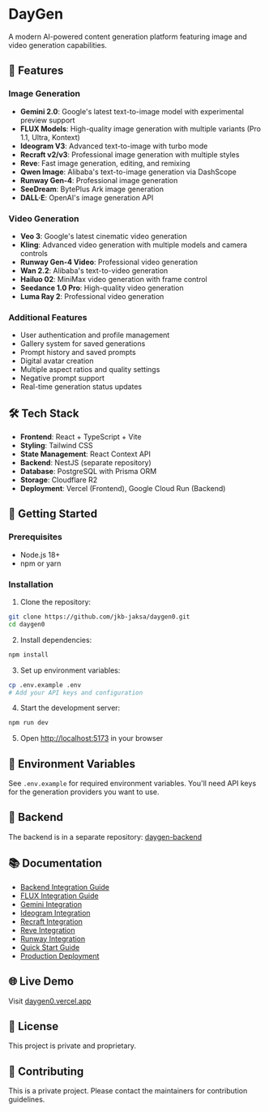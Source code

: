 # DayGen

A modern AI-powered content generation platform featuring image and video generation capabilities.

## 🚀 Features

### Image Generation
- **Gemini 2.0**: Google's latest text-to-image model with experimental preview support
- **FLUX Models**: High-quality image generation with multiple variants (Pro 1.1, Ultra, Kontext)
- **Ideogram V3**: Advanced text-to-image with turbo mode
- **Recraft v2/v3**: Professional image generation with multiple styles
- **Reve**: Fast image generation, editing, and remixing
- **Qwen Image**: Alibaba's text-to-image generation via DashScope
- **Runway Gen-4**: Professional image generation
- **SeeDream**: BytePlus Ark image generation
- **DALL·E**: OpenAI's image generation API

### Video Generation
- **Veo 3**: Google's latest cinematic video generation
- **Kling**: Advanced video generation with multiple models and camera controls
- **Runway Gen-4 Video**: Professional video generation
- **Wan 2.2**: Alibaba's text-to-video generation
- **Hailuo 02**: MiniMax video generation with frame control
- **Seedance 1.0 Pro**: High-quality video generation
- **Luma Ray 2**: Professional video generation

### Additional Features
- User authentication and profile management
- Gallery system for saved generations
- Prompt history and saved prompts
- Digital avatar creation
- Multiple aspect ratios and quality settings
- Negative prompt support
- Real-time generation status updates

## 🛠️ Tech Stack

- **Frontend**: React + TypeScript + Vite
- **Styling**: Tailwind CSS
- **State Management**: React Context API
- **Backend**: NestJS (separate repository)
- **Database**: PostgreSQL with Prisma ORM
- **Storage**: Cloudflare R2
- **Deployment**: Vercel (Frontend), Google Cloud Run (Backend)

## 🚀 Getting Started

### Prerequisites
- Node.js 18+
- npm or yarn

### Installation

1. Clone the repository:
```bash
git clone https://github.com/jkb-jaksa/daygen0.git
cd daygen0
```

2. Install dependencies:
```bash
npm install
```

3. Set up environment variables:
```bash
cp .env.example .env
# Add your API keys and configuration
```

4. Start the development server:
```bash
npm run dev
```

5. Open [http://localhost:5173](http://localhost:5173) in your browser

## 📝 Environment Variables

See `.env.example` for required environment variables. You'll need API keys for the generation providers you want to use.

## 🔗 Backend

The backend is in a separate repository: [daygen-backend](https://github.com/skrrrt-and-boom/daygen-backend)

## 📚 Documentation

- [Backend Integration Guide](./BACKEND_INTEGRATION.md)
- [FLUX Integration Guide](./FLUX_INTEGRATION_GUIDE.md)
- [Gemini Integration](./GEMINI_INTEGRATION.md)
- [Ideogram Integration](./IDEOGRAM_INTEGRATION.md)
- [Recraft Integration](./RECRAFT_INTEGRATION.md)
- [Reve Integration](./REVE_INTEGRATION.md)
- [Runway Integration](./RUNWAY_INTEGRATION.md)
- [Quick Start Guide](./QUICK_START.md)
- [Production Deployment](./PRODUCTION_DEPLOYMENT.md)

## 🌐 Live Demo

Visit [daygen0.vercel.app](https://daygen0.vercel.app)

## 📄 License

This project is private and proprietary.

## 🤝 Contributing

This is a private project. Please contact the maintainers for contribution guidelines.
